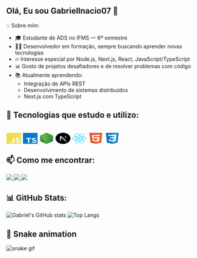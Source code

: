 ## Olá, Eu sou GabrielInacio07 👋

💡 Sobre mim:
- 🎓 Estudante de ADS no IFMS — 6º semestre
- 👨‍💻 Desenvolvedor em formação, sempre buscando aprender novas tecnologias
- 🔥 Interesse especial por Node.js, Next.js, React, JavaScript/TypeScript
- 📊 Gosto de projetos desafiadores e de resolver problemas com código
- 📚 Atualmente aprendendo:
  - Integração de APIs REST
  - Desenvolvimento de sistemas distribuídos
  - Next.js com TypeScript

## 🚀 Tecnologias que estudo e utilizo:

<div style="display: inline_block"><br>
  <img align="center" alt="Gabriel-Js" height="30" width="40" src="https://raw.githubusercontent.com/devicons/devicon/master/icons/javascript/javascript-plain.svg">
  <img align="center" alt="Gabriel-Ts" height="30" width="40" src="https://raw.githubusercontent.com/devicons/devicon/master/icons/typescript/typescript-plain.svg">
  <img align="center" alt="Gabriel-Node" height="30" width="40" src="https://raw.githubusercontent.com/devicons/devicon/master/icons/nodejs/nodejs-original.svg">
  <img align="center" alt="Gabriel-Next" height="30" width="40" src="https://raw.githubusercontent.com/devicons/devicon/master/icons/nextjs/nextjs-original.svg">
  <img align="center" alt="Gabriel-React" height="30" width="40" src="https://raw.githubusercontent.com/devicons/devicon/master/icons/react/react-original.svg">
  <img align="center" alt="Gabriel-HTML" height="30" width="40" src="https://raw.githubusercontent.com/devicons/devicon/master/icons/html5/html5-original.svg">
  <img align="center" alt="Gabriel-CSS" height="30" width="40" src="https://raw.githubusercontent.com/devicons/devicon/master/icons/css3/css3-original.svg">
</div>


##

## 📫 Como me encontrar:

<div>
  <a href="https://www.instagram.com/gabriel_inacio07/" target="_blank">
    <img src="https://img.shields.io/badge/-Instagram-%23E4405F?style=for-the-badge&logo=instagram&logoColor=white" target="_blank">
  </a>
  <a href="https://www.linkedin.com/in/gabriel-in%C3%A1cio-b2b968253/" target="_blank">
    <img src="https://img.shields.io/badge/-LinkedIn-%230077B5?style=for-the-badge&logo=linkedin&logoColor=white" target="_blank">
  </a>
  <a href="mailto:inaciogabriell89@gmail.com" target="_blank">
    <img src="https://img.shields.io/badge/-Gmail-%23333?style=for-the-badge&logo=gmail&logoColor=white" target="_blank">
  </a>
</div>

##

## 📊 GitHub Stats:

![Gabriel's GitHub stats](https://github-readme-stats.vercel.app/api?username=GabrielInacio07&show_icons=true&theme=tokyonight&width=400)
![Top Langs](https://github-readme-stats.vercel.app/api/top-langs/?username=GabrielInacio07&layout=compact&theme=tokyonight&width=400)


## 🐍 Snake animation

![snake gif](https://github.com/GabrielInacio07/GabrielInacio07/blob/output/github-contribution-grid-snake.svg)

